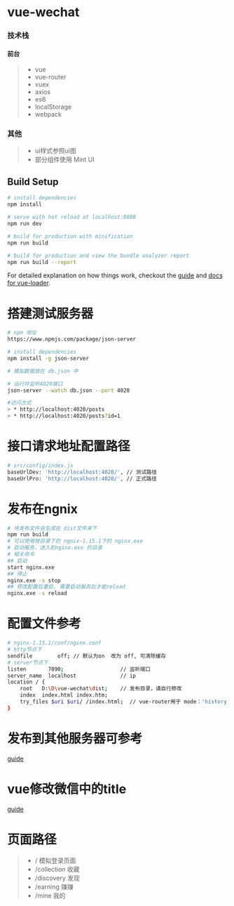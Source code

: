 # vue-wechat

### 技术栈

#### 前台
> * vue
> * vue-router
> * vuex
> * axios
> * es6
> * localStorage
> * webpack

### 其他
> * ui样式参照ui图
> * 部分组件使用 Mint UI

## Build Setup

``` bash
# install dependencies
npm install

# serve with hot reload at localhost:8080
npm run dev

# build for production with minification
npm run build

# build for production and view the bundle analyzer report
npm run build --report
```

For detailed explanation on how things work, checkout the [guide](http://vuejs-templates.github.io/webpack/) and [docs for vue-loader](http://vuejs.github.io/vue-loader).

# 搭建测试服务器
``` bash
# npm 地址
https://www.npmjs.com/package/json-server

# install dependencies
npm install -g json-server

# 模拟数据放在 db.json 中

# 运行并监听4020端口
json-server --watch db.json --port 4020

#访问方式
> * http://localhost:4020/posts
> * http://localhost:4020/posts?id=1
```

# 接口请求地址配置路径
``` bash
# src/config/index.js
baseUrlDev: 'http://localhost:4020/', // 测试路径
baseUrlPro: 'http://localhost:4020/', // 正式路径
```

# 发布在ngnix
``` bash
# 待发布文件会生成在 dist文件夹下
npm run build
# 可以使用根目录下的 ngnix-1.15.1下的 nginx.exe
# 启动服务，进入到nginx.exe 的目录
# 相关命令
## 启动
start nginx.exe
## 停止
nginx.exe -s stop
## 修改配置后重启, 需要启动服务后才能reload
nginx.exe -s reload
```

# 配置文件参考
``` bash
# nginx-1.15.1/conf/nginx.conf
# http节点下
sendfile        off; // 默认为on  改为 off, 可清除缓存
# server节点下
listen       7090;					// 监听端口
server_name  localhost				// ip
location / {
    root   D:\D\vue-wechat\dist;	// 发布目录，请自行修改
    index  index.html index.htm;
    try_files $uri $uri/ /index.html;  // vue-router用于 mode：'history'的配置
}
```

# 发布到其他服务器可参考
[guide](https://router.vuejs.org/zh/guide/essentials/history-mode.html#%E5%90%8E%E7%AB%AF%E9%85%8D%E7%BD%AE%E4%BE%8B%E5%AD%90)

# vue修改微信中的title
[guide](https://www.npmjs.com/package/vue-wechat-title)

# 页面路径
> * /   模拟登录页面
> * /collection   收藏
> * /discovery    发现
> * /earning	  赚赚
> * /mine         我的